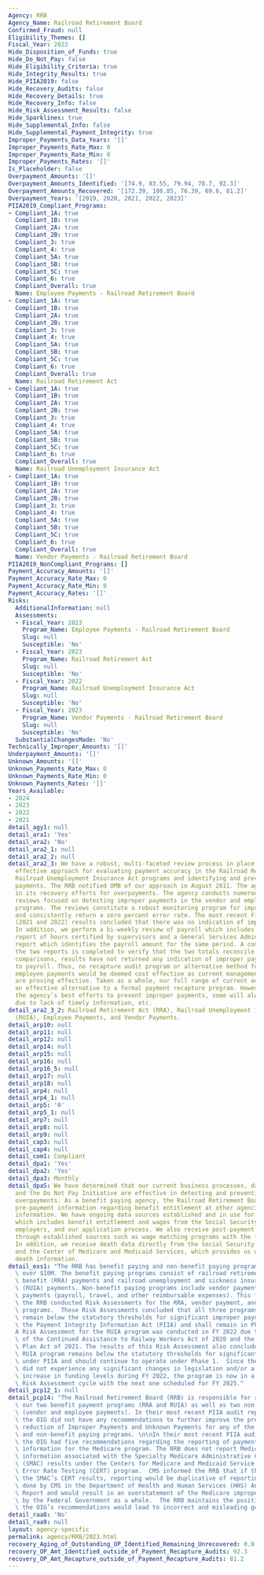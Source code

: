 ```yaml
---
Agency: RRB
Agency_Name: Railroad Retirement Board
Confirmed_Fraud: null
Eligibility_Themes: []
Fiscal_Year: 2023
Hide_Disposition_of_Funds: true
Hide_Do_Not_Pay: false
Hide_Eligibility_Criteria: true
Hide_Integrity_Results: true
Hide_PIIA2019: false
Hide_Recovery_Audits: false
Hide_Recovery_Details: true
Hide_Recovery_Info: false
Hide_Risk_Assessment_Results: false
Hide_Sparklines: true
Hide_Supplemental_Info: false
Hide_Supplemental_Payment_Integrity: true
Improper_Payments_Data_Years: '[]'
Improper_Payments_Rate_Max: 0
Improper_Payments_Rate_Min: 0
Improper_Payments_Rates: '[]'
Is_Placeholder: false
Overpayment_Amounts: '[]'
Overpayment_Amounts_Identified: '[74.9, 83.55, 79.94, 78.7, 92.3]'
Overpayment_Amounts_Recovered: '[172.39, 108.85, 76.39, 69.6, 81.2]'
Overpayment_Years: '[2019, 2020, 2021, 2022, 2023]'
PIIA2019_Compliant_Programs:
- Compliant_1A: true
  Compliant_1B: true
  Compliant_2A: true
  Compliant_2B: true
  Compliant_3: true
  Compliant_4: true
  Compliant_5A: true
  Compliant_5B: true
  Compliant_5C: true
  Compliant_6: true
  Compliant_Overall: true
  Name: Employee Payments - Railroad Retirement Board
- Compliant_1A: true
  Compliant_1B: true
  Compliant_2A: true
  Compliant_2B: true
  Compliant_3: true
  Compliant_4: true
  Compliant_5A: true
  Compliant_5B: true
  Compliant_5C: true
  Compliant_6: true
  Compliant_Overall: true
  Name: Railroad Retirement Act
- Compliant_1A: true
  Compliant_1B: true
  Compliant_2A: true
  Compliant_2B: true
  Compliant_3: true
  Compliant_4: true
  Compliant_5A: true
  Compliant_5B: true
  Compliant_5C: true
  Compliant_6: true
  Compliant_Overall: true
  Name: Railroad Unemployment Insurance Act
- Compliant_1A: true
  Compliant_1B: true
  Compliant_2A: true
  Compliant_2B: true
  Compliant_3: true
  Compliant_4: true
  Compliant_5A: true
  Compliant_5B: true
  Compliant_5C: true
  Compliant_6: true
  Compliant_Overall: true
  Name: Vendor Payments - Railroad Retirement Board
PIIA2019_NonCompliant_Programs: []
Payment_Accuracy_Amounts: '[]'
Payment_Accuracy_Rate_Max: 0
Payment_Accuracy_Rate_Min: 0
Payment_Accuracy_Rates: '[]'
Risks:
  AdditionalInformation: null
  Assessments:
  - Fiscal_Year: 2023
    Program_Name: Employee Payments - Railroad Retirement Board
    Slug: null
    Susceptible: 'No'
  - Fiscal_Year: 2023
    Program_Name: Railroad Retirement Act
    Slug: null
    Susceptible: 'No'
  - Fiscal_Year: 2022
    Program_Name: Railroad Unemployment Insurance Act
    Slug: null
    Susceptible: 'No'
  - Fiscal_Year: 2023
    Program_Name: Vendor Payments - Railroad Retirement Board
    Slug: null
    Susceptible: 'No'
  SubstantialChangesMade: 'No'
Technically_Improper_Amounts: '[]'
Underpayment_Amounts: '[]'
Unknown_Amounts: '[]'
Unknown_Payments_Rate_Max: 0
Unknown_Payments_Rate_Min: 0
Unknown_Payments_Rates: '[]'
Years_Available:
- 2024
- 2023
- 2022
- 2021
detail_agy1: null
detail_ara1: 'Yes'
detail_ara2: 'No'
detail_ara2_1: null
detail_ara2_2: null
detail_ara2_3: We have a robust, multi-faceted review process in place that is an
  effective approach for evaluating payment accuracy in the Railroad Retirement and
  Railroad Unemployment Insurance Act programs and identifying and preventing improper
  payments. The RRB notified OMB of our approach in August 2011. The agency is diligent
  in its recovery efforts for overpayments. The agency conducts numerous quality assurance
  reviews focused on detecting improper payments in the vendor and employee payment
  programs. The reviews constitute a robust monitoring program for improper payments
  and consistently return a zero percent error rate. The most recent Fiscal Years’
  (2021 and 2022) results concluded that there was no indication of improper payments.
  In addition, we perform a bi-weekly review of payroll which includes a HR Links
  report of hours certified by supervisors and a General Services Administration's
  report which identifies the payroll amount for the same period. A comparison of
  the two reports is completed to verify that the two totals reconcile. Based on the
  comparisons, results have not returned any indication of improper payments related
  to payroll. Thus, no recapture audit program or alternative method for vendor and
  employee payments would be deemed cost effective as current management controls
  are proving effective. Taken as a whole, our full range of current activities constitutes
  an effective alternative to a formal payment recapture program. However, despite
  the agency’s best efforts to prevent improper payments, some will always occur,
  due to lack of timely information, etc.
detail_ara2_3_2: Railroad Retirement Act (RRA), Railroad Unemployment Insurance Act
  (RUIA), Employee Payments, and Vendor Payments.
detail_arp10: null
detail_arp11: null
detail_arp12: null
detail_arp14: null
detail_arp15: null
detail_arp16: null
detail_arp16_5: null
detail_arp17: null
detail_arp18: null
detail_arp4: null
detail_arp4_1: null
detail_arp5: '0'
detail_arp5_1: null
detail_arp7: null
detail_arp8: null
detail_arp9: null
detail_cap3: null
detail_cap4: null
detail_com1: Compliant
detail_dpa1: 'Yes'
detail_dpa2: 'Yes'
detail_dpa3: Monthly
detail_dpa5: We have determined that our current business processes, data sources,
  and the Do Not Pay Initiative are effective in detecting and preventing benefit
  overpayments. As a benefit paying agency, the Railroad Retirement Board (RRB) receives
  pre-payment information regarding benefit entitlement at other agencies and wage
  information. We have ongoing data sources established and in use for this information,
  which includes benefit entitlement and wages from the Social Security Administration,
  employers, and our application process. We also receive post-payment wage information
  through established sources such as wage matching programs with the fifty states.
  In addition, we receive death data directly from the Social Security Administration
  and the Center of Medicare and Medicaid Services, which provides us with detailed
  death information.
detail_exs1: "The RRB has benefit paying and non-benefit paying programs with outlays\
  \ over $10M. The benefit paying programs consist of railroad retirement and survivor\
  \ benefit (RRA) payments and railroad unemployment and sickness insurance benefit\
  \ (RUIA) payments. Non-benefit paying programs include vendor payments and employee\
  \ payments (payroll, travel, and other reimbursable expenses). This fiscal year,\
  \ the RRB conducted Risk Assessments for the RRA, vendor payment, and employee payment\
  \ programs.  These Risk Assessments concluded that all three programs continue to\
  \ remain below the statutory thresholds for significant improper payments under\
  \ the Payment Integrity Information Act (PIIA) and shall remain in Phase 1.  \n\n\
  A Risk Assessment for the RUIA program was conducted in FY 2022 due to the passages\
  \ of the Continued Assistance to Railway Workers Act of 2020 and the American Rescue\
  \ Plan Act of 2021. The results of this Risk Assessment also concluded that the\
  \ RUIA program remains below the statutory thresholds for significant improper payments\
  \ under PIIA and should continue to operate under Phase 1.  Since the RUIA program\
  \ did not experience any significant changes in legislation and/or a significant\
  \ increase in funding levels during FY 2022, the program is now in a three-year\
  \ Risk Assessment cycle with the next one scheduled for FY 2025."
detail_pcp12_1: null
detail_pcp14: "The Railroad Retirement Board (RRB) is responsible for reporting on\
  \ our two benefit payment programs (RRA and RUIA) as well as two non-benefit programs\
  \ (vendor and employee payments). In their most recent PIIA audit report (23-04),\
  \ the OIG did not have any recommendations to further improve the prevention and\
  \ reduction of Improper Payments and Unknown Payments for any of the RRB’s benefit\
  \ and non-benefit paying programs. \n\nIn their most recent PIIA audit report (23-04),\
  \ the OIG had five recommendations regarding the reporting of payment integrity\
  \ information for the Medicare program. The RRB does not report Medicare payment\
  \ information associated with the Specialty Medicare Administrative Contractor’s\
  \ (SMAC) results under the Centers for Medicare and Medicaid Service (CMS) Comprehensive\
  \ Error Rate Testing (CERT) program.  CMS informed the RRB that if the RRB reported\
  \ the SMAC’s CERT results, reporting would be duplicative of reporting already being\
  \ done by CMS in the Department of Health and Human Services (HHS) Annual Financial\
  \ Report and would result in an overstatement of the Medicare improper payment reporting\
  \ by the Federal Government as a whole.  The RRB maintains the position that adopting\
  \ the OIG’s recommendations would lead to incorrect and misleading government reporting."
detail_raa8: 'No'
detail_raa9: null
layout: agency-specific
permalink: agency/RRB/2023.html
recovery_Aging_of_Outstanding_OP_Identified_Remaining_Unrecovered: 0.0
recovery_OP_Amt_Identified_outside_of_Payment_Recapture_Audits: 92.3
recovery_OP_Amt_Recapture_outside_of_Payment_Recapture_Audits: 81.2
---
```

